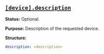 <a href="#heading--device.description"><h2 id="heading--device.description">`[device].description`</h2></a>

**Status:** Optional.

**Purpose:** Description of the requested device.

**Structure:**

```yaml
description: <description>
```
